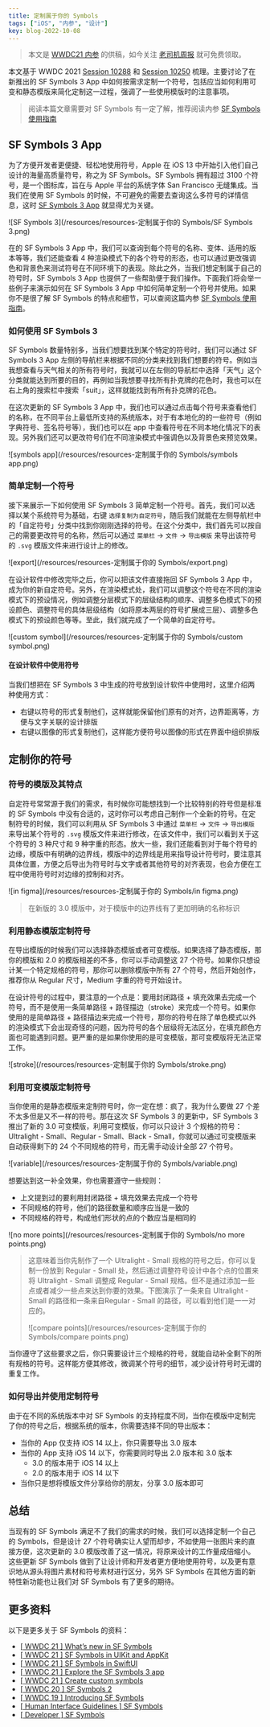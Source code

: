 ```yaml
---
title: 定制属于你的 Symbols
tags: ["iOS", "内参", "设计"]
key: blog-2022-10-08
---
```


> 本文是 [WWDC21 内参](https://xiaozhuanlan.com/wwdc21) 的供稿，如今关注 [老司机周报](https://github.com/SwiftOldDriver) 就可免费领取。

本文基于 WWDC 2021 [Session 10288](https://developer.apple.com/videos/play/wwdc2021/10288) 和 [Session 10250](https://developer.apple.com/videos/play/wwdc2021/10250) 梳理。主要讨论了在新推出的 SF Symbols 3 App 中如何按需求定制一个符号，包括应当如何利用可变和静态模版来简化定制这一过程，强调了一些使用模版时的注意事项。

> 阅读本篇文章需要对 SF Symbols 有一定了解，推荐阅读内参 [SF Symbols 使用指南](https://mim0sa.github.io/2022/10/07/SF-Symbols-3-%E4%BD%BF%E7%94%A8%E6%8C%87%E5%8D%97.html)

## SF Symbols 3 App

为了方便开发者更便捷、轻松地使用符号，Apple 在 iOS 13 中开始引入他们自己设计的海量高质量符号，称之为 SF Symbols。SF Symbols 拥有超过 3100 个符号，是一个图标库，旨在与 Apple 平台的系统字体 San Francisco 无缝集成。当我们在使用 SF Symbols 的时候，不可避免的需要去查询这么多符号的详情信息，这时 [SF Symbols 3 App](https://developer.apple.com/sf-symbols/) 就显得尤为关键。

![SF Symbols 3](/resources/resources-定制属于你的 Symbols/SF Symbols 3.png)

在的 SF Symbols 3 App 中，我们可以查询到每个符号的名称、变体、适用的版本等等，我们还能查看 4 种渲染模式下的各个符号的形态，也可以通过更改强调色和背景色来测试符号在不同环境下的表现。除此之外，当我们想定制属于自己的符号时，SF Symbols 3 App 也提供了一些帮助便于我们操作。下面我们将会举一些例子来演示如何在 SF Symbols 3 App 中如何简单定制一个符号并使用。如果你不是很了解 SF Symbols 的特点和细节，可以查阅这篇内参 [SF Symbols 使用指南](https://xiaozhuanlan.com/topic/9214865730)。

### 如何使用 SF Symbols 3

SF Symbols 数量特别多，当我们想要找到某个特定的符号时，我们可以通过 SF Symbols 3 App 左侧的导航栏来根据不同的分类来找到我们想要的符号。例如当我想查看与天气相关的所有符号时，我就可以在左侧的导航栏中选择「天气」这个分类就能达到所要的目的，再例如当我想要寻找所有扑克牌的花色时，我也可以在右上角的搜索栏中搜索「suit」，这样就能找到有所有扑克牌的花色。

在这次更新的 SF Symbols 3 App 中，我们也可以通过点击每个符号来查看他们的名称，在不同平台上最低所支持的系统版本，对于有本地化的的一些符号（例如字典符号、签名符号等），我们也可以在 app 中查看符号在不同本地化情况下的表现。另外我们还可以更改符号们在不同渲染模式中强调色以及背景色来预览效果。

![symbols app](/resources/resources-定制属于你的 Symbols/symbols app.png)

### 简单定制一个符号

接下来展示一下如何使用 SF Symbols 3 简单定制一个符号。首先，我们可以选择以某个系统符号为基础，右键 `选择复制为自定符号`，随后我们就能在左侧导航栏中的「自定符号」分类中找到你刚刚选择的符号。在这个分类中，我们首先可以按自己的需要更改符号的名称，然后可以通过 `菜单栏` -> `文件` -> `导出模版` 来导出该符号的 `.svg` 模版文件来进行设计上的修改。

![export](/resources/resources-定制属于你的 Symbols/export.png)

在设计软件中修改完毕之后，你可以把该文件直接拖回 SF Symbols 3 App 中，成为你的新自定符号。另外，在渲染模式处，我们可以调整这个符号在不同的渲染模式下的预设情况，例如调整分层模式下的层级结构的顺序、调整多色模式下的预设颜色、调整符号的具体层级结构（如将原本两层的符号扩展成三层）、调整多色模式下的预设颜色等等。至此，我们就完成了一个简单的自定符号。

![custom symbol](/resources/resources-定制属于你的 Symbols/custom symbol.png)

#### 在设计软件中使用符号

当我们想把在 SF Symbols 3 中生成的符号放到设计软件中使用时，这里介绍两种使用方式：

* 右键以符号的形式复制他们，这样就能保留他们原有的对齐，边界距离等，方便与文字关联的设计排版
* 右键以图像的形式复制他们，这样能方便符号以图像的形式在界面中组织排版

## 定制你的符号

### 符号的模版及其特点

自定符号常常源于我们的需求，有时候你可能想找到一个比较特别的符号但是标准的 SF Symbols 中没有合适的，这时你可以考虑自己制作一个全新的符号。在定制符号的时候，我们可以利用从 SF Symbols 3 中通过 `菜单栏` -> `文件` -> `导出模版` 来导出某个符号的 `.svg` 模版文件来进行修改，在该文件中，我们可以看到关于这个符号的 3 种尺寸和 9 种字重的形态。放大一些，我们还能看到对于每个符号的边缘，模版中有明确的边界线，模版中的边界线是用来指导设计符号时，要注意其具体位置，方便之后导出为符号时与文字或者其他符号的对齐表现，也会方便在工程中使用符号时对边缘的控制和对齐。

![in figma](/resources/resources-定制属于你的 Symbols/in figma.png)

>  在新版的 3.0 模版中，对于模版中的边界线有了更加明确的名称标识

### 利用静态模版定制符号

在导出模版的时候我们可以选择静态模版或者可变模版。如果选择了静态模版，那你的模版和 2.0 的模版相差的不多，你可以手动调整这 27 个符号。如果你只想设计某一个特定规格的符号，那你可以删除模版中所有 27 个符号，然后开始创作，推荐你从 Regular 尺寸，Medium 字重的符号开始设计。

在设计符号的过程中，要注意的一个点是：要用封闭路径 + 填充效果去完成一个符号，而不是使用一条简单路径 + 路径描边（stroke）来完成一个符号。如果你使用的是简单路径 + 路径描边来完成一个符号，那你的符号在除了单色模式以外的渲染模式下会出现奇怪的问题，因为符号的各个层级将无法区分，在填充颜色方面也可能遇到问题。更严重的是如果你使用的是可变模版，那可变模版将无法正常工作。

![stroke](/resources/resources-定制属于你的 Symbols/stroke.png)

### 利用可变模版定制符号

当你使用的是静态模版来定制符号时，你一定在想：疯了，我为什么要做 27 个差不太多但是又不一样的符号。那在这次 SF Symbols 3 的更新中，SF Symbols 3 推出了新的 3.0 可变模版，利用可变模版，你可以只设计 3 个规格的符号：Ultralight - Small、Regular - Small、Black - Small，你就可以通过可变模版来自动获得剩下的 24 个不同规格的符号，而无需手动设计全部 27 个符号。

![variable](/resources/resources-定制属于你的 Symbols/variable.png)

想要达到这一补全效果，你也需要遵守一些规则：

* 上文提到过的要利用封闭路径 + 填充效果去完成一个符号
* 不同规格的符号，他们的路径数量和顺序应当是一致的
* 不同规格的符号，构成他们形状的点的个数应当是相同的

![no more points](/resources/resources-定制属于你的 Symbols/no more points.png)

>  这意味着当你先制作了一个 Ultralight - Small 规格的符号之后，你可以复制一份放到 Regular - Small 处，然后通过调整符号设计中各个点的位置来将 Ultralight - Small 调整成 Regular - Small 规格。但不是通过添加一些点或者减少一些点来达到你要的效果。下图演示了一条来自 Ultralight - Small 的路径和一条来自Regular - Small 的路径，可以看到他们是一一对应的。
>
> ![compare points](/resources/resources-定制属于你的 Symbols/compare points.png)

当你遵守了这些要求之后，你只需要设计三个规格的符号，就能自动补全剩下的所有规格的符号。这样能方便其修改，微调某个符号的细节，减少设计符号时无谓的重复工作。

### 如何导出并使用定制符号

由于在不同的系统版本中对 SF Symbols 的支持程度不同，当你在模版中定制完了你的符号之后，根据系统的版本，你需要选择不同的导出版本：

* 当你的 App 仅支持 iOS 14 以上，你只需要导出 3.0 版本
* 当你的 App 支持 iOS 14 以下，你需要同时导出 2.0 版本和 3.0 版本
  * 3.0 的版本用于 iOS 14 以上
  * 2.0 的版本用于 iOS 14 以下
* 当你只是想将模版文件分享给你的朋友，分享 3.0 版本即可

## 总结

当现有的 SF Symbols 满足不了我们的需求的时候，我们可以选择定制一个自己的 Symbols，但是设计 27 个符号确实让人望而却步，不如使用一张图片来的直接方便，这次更新的 3.0 模版改善了这一情况，将原来设计的工作量成倍缩小。这些更新 SF Symbols 做到了让设计师和开发者更方便地使用符号，以及更有意识地从源头将图片素材和符号素材进行区分，另外 SF Symbols 在其他方面的新特性新功能也让我们对 SF Symbols 有了更多的期待。

## 更多资料

以下是更多关于 SF Symbols 的资料：

* [[ WWDC 21 ] What’s new in SF Symbols](https://developer.apple.com/videos/play/wwdc2021/10097)
* [[ WWDC 21 ] SF Symbols in UIKit and AppKit](https://developer.apple.com/videos/play/wwdc2021/10251/)
* [[ WWDC 21 ] SF Symbols in SwiftUI](https://developer.apple.com/videos/play/wwdc2021/10349)
* [[ WWDC 21 ] Explore the SF Symbols 3 app](https://developer.apple.com/videos/play/wwdc2021/10288)
* [[ WWDC 21 ] Create custom symbols](https://developer.apple.com/videos/play/wwdc2021/10250)
* [[ WWDC 20 ] SF Symbols 2](https://developer.apple.com/videos/play/wwdc2020/10207)
* [[ WWDC 19 ] Introducing SF Symbols](https://developer.apple.com/videos/play/wwdc2019/206)
* [[ Human Interface Guidelines ] SF Symbols](https://developer.apple.com/design/human-interface-guidelines/sf-symbols/overview/)
* [[ Developer ] SF Symbols](https://developer.apple.com/sf-symbols/)

